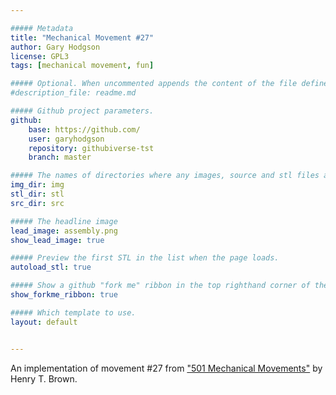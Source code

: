 ```yaml
---

##### Metadata
title: "Mechanical Movement #27"
author: Gary Hodgson
license: GPL3
tags: [mechanical movement, fun]

##### Optional. When uncommented appends the content of the file defined here to the project description.  Any text at the bottom of this file, after this yaml header, will be shown first.
#description_file: readme.md

##### Github project parameters.
github:
    base: https://github.com/
    user: garyhodgson
    repository: githubiverse-tst
    branch: master

##### The names of directories where any images, source and stl files associated with the project can be found.
img_dir: img
stl_dir: stl
src_dir: src

##### The headline image
lead_image: assembly.png
show_lead_image: true

##### Preview the first STL in the list when the page loads.
autoload_stl: true

##### Show a github "fork me" ribbon in the top righthand corner of the page.
show_forkme_ribbon: true

##### Which template to use.
layout: default


---
```


An implementation of movement \#27 from ["501 Mechanical Movements"](http://books.google.de/books/about/507_Mechanical_Movements.html?id=CSH5UgzD8oIC&redir_esc=y) by Henry T. Brown.
